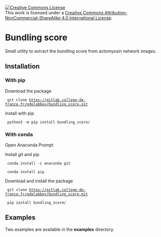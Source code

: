 
<a rel="license" href="http://creativecommons.org/licenses/by-nc-sa/4.0/"><img alt="Creative Commons License" style="border-width:0" src="https://i.creativecommons.org/l/by-nc-sa/4.0/88x31.png" /></a><br />This work is licensed under a <a rel="license" href="http://creativecommons.org/licenses/by-nc-sa/4.0/">Creative Commons Attribution-NonCommercial-ShareAlike 4.0 International License</a>.

# Bundling score
Small utility to extract the bundling score from actomyosin network images.

## Installation


### With pip

Download the package

<code> git clone https://gitlab.college-de-france.fr/gdelabbey/bundling_score.git</code>

Install with pip

<code> python3 -m pip install bundling_score/</code>

### With conda

Open Anaconda Prompt

Install git and pip

<code> conda install -c anaconda git </code>

<code> conda install pip </code>

Download and install the package

<code> git clone https://gitlab.college-de-france.fr/gdelabbey/bundling_score.git </code>

<code> pip install bundling_score/</code>



## Examples
Two examples are available in the **examples** directory.